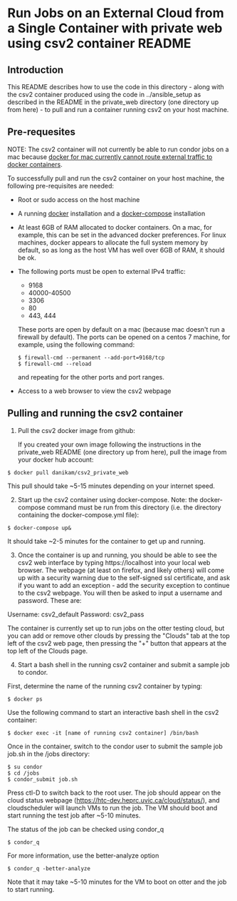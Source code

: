 # Run Jobs on an External Cloud from a Single Container with private web using csv2 container README

## Introduction

This README describes how to use the code in this directory - along with the csv2 container produced using the code in ../ansible_setup as described in the README in the private_web directory (one directory up from here) - to pull and run a container running csv2 on your host machine.

## Pre-requesites

NOTE: The csv2 container will not currently be able to run condor jobs on a mac because [docker for mac currently cannot route external traffic to docker containers](https://docs.docker.com/docker-for-mac/networking/#httphttps-proxy-support).

To successfully pull and run the csv2 container on your host machine, the following pre-requisites are needed:

* Root or sudo access on the host machine
* A running [docker](https://runnable.com/docker/install-docker-on-linux) installation and a [docker-compose](https://docs.docker.com/v17.09/compose/install/) installation
* At least 6GB of RAM allocated to docker containers. On a mac, for example, this can be set in the advanced docker preferences. For linux machines, docker appears to allocate the full system memory by default, so as long as the host VM has well over 6GB of RAM, it should be ok. 
* The following ports must be open to external IPv4 traffic:
  * 9168 
  * 40000-40500
  * 3306
  * 80
  * 443, 444
  
  These ports are open by default on a mac (because mac doesn't run a firewall by default). The ports can be opened on a centos 7 machine, for example, using the following command:
  ~~~~
  $ firewall-cmd --permanent --add-port=9168/tcp
  $ firewall-cmd --reload
  ~~~~
  and repeating for the other ports and port ranges.
  
* Access to a web browser to view the csv2 webpage

## Pulling and running the csv2 container

1. Pull the csv2 docker image from github:

   If you created your own image following the instructions in the private_web README (one directory up from here), pull the image from your docker hub account:

  ~~~~
  $ docker pull danikam/csv2_private_web
  ~~~~
  
  This pull should take ~5-15 minutes depending on your internet speed.
  
2. Start up the csv2 container using docker-compose. Note: the docker-compose command must be run from this directory (i.e. the directory containing the docker-compose.yml file):

  ~~~~
  $ docker-compose up&
  ~~~~
  
  It should take ~2-5 minutes for the container to get up and running.
  
3. Once the container is up and running, you should be able to see the csv2 web interface by typing https://localhost into your local web browser. The webpage (at least on firefox, and likely others) will come up with a security warning due to the self-signed ssl certificate, and ask if you want to add an exception - add the security exception to continue to the csv2 webpage. You will then be asked to input a username and password. These are:

Username: csv2_default
Password: csv2_pass

  The container is currently set up to run jobs on the otter testing cloud, but you can add or remove other clouds by pressing the "Clouds" tab at the top left of the csv2 web page, then pressing the "+" button that appears at the top left of the Clouds page.

4. Start a bash shell in the running csv2 container and submit a sample job to condor.

  First, determine the name of the running csv2 container by typing:
  
  ~~~~
  $ docker ps
  ~~~~
  
  
  
  Use the following command to start an interactive bash shell in the csv2 container:
  
  ~~~~
  $ docker exec -it [name of running csv2 container] /bin/bash
  ~~~~
  
  Once in the container, switch to the condor user to submit the sample job job.sh in the /jobs directory:
  
  ~~~~
  $ su condor
  $ cd /jobs
  $ condor_submit job.sh
  ~~~~
  
   Press ctl-D to switch back to the root user. The job should appear on the cloud status webpage (https://htc-dev.heprc.uvic.ca/cloud/status/), and cloudscheduler will launch VMs to run the job. The VM should boot and start running the test job after ~5-10 minutes. 

  The status of the job can be checked using condor_q

  ~~~~
  $ condor_q
  ~~~~

  For more information, use the better-analyze option
  ~~~~
  $ condor_q -better-analyze
  ~~~~

  Note that it may take ~5-10 minutes for the VM to boot on otter and the job to start running.

